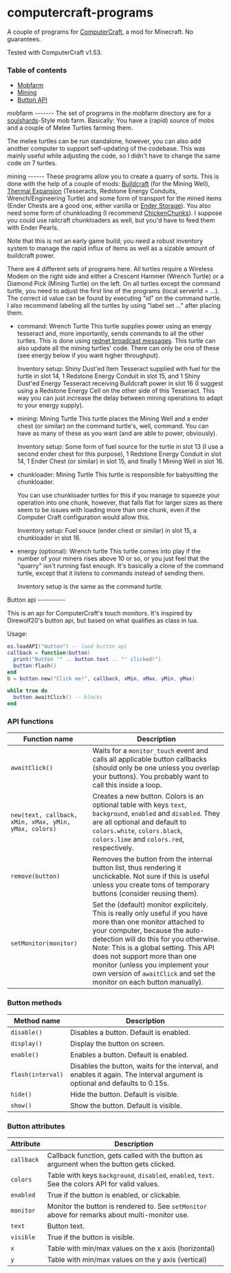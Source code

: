 computercraft-programs
======================

A couple of programs for <a href="http://www.computercraft.info/">ComputerCraft</a>, a mod for Minecraft. No guarantees.

Tested with ComputerCraft v1.53.

### Table of contents
* [Mobfarm](#mobfarm) 
* [Mining](#mining) 
* [Button API](#button) 

<a name="mobfarm"/>
mobfarm
-------
The set of programs in the mobfarm directory are for a <a href="http://www.minecraftforum.net/topic/1475847-152">soulshards</a>-Style mob farm. Basically: You have a (rapid) source of mobs and a couple of Melee Turtles farming them.

The melee turtles can be run standalone, however, you can also add another computer to support self-updating of the codebase. This was mainly useful while adjusting the code, so I didn't have to change the same code on 7 turtles.

<a name="mining"/>
mining
------
These programs allow you to create a quarry of sorts. This is done with the help of a couple of mods: <a href="http://www.mod-buildcraft.com/">Buildcraft</a> (for the Mining Well), <a href="http://thermalexpansion.wikispaces.com/">Thermal Expansion</a> (Tesseracts, Redstone Energy Conduits, Wrench/Engineering Turtle) and some form of transport for the mined items (Ender Chests are a good one, either vanilla or <a href="http://www.minecraftforum.net/topic/909223-147152">Ender Storage</a>). You also need some form of chunkloading (I recommend <a href="http://www.minecraftforum.net/topic/909223-147152">ChickenChunks</a>). I suppose you could use railcraft chunkloaders as well, but you'd have to feed them with Ender Pearls.

Note that this is not an early game build; you need a robust inventory system to manage the rapid influx of items as well as a sizable amount of buildcraft power.

There are 4 different sets of programs here. All turtles require a Wireless Modem on the right side and either a Crescent Hammer (Wrench Turtle) or a Diamond Pick (Mining Turtle) on the left.
On all turtles except the command turtle, you need to adjust the first line of the programs (local serverId = ...). The correct id value can be found by executing "id" on the command turtle.
I also recommend labeling all the turtles by using "label set ..." after placing them.

* command: Wrench Turtle
  This turtle supplies power using an energy tesseract and, more importantly, sends commands to all the other turtles. This is done using <a href="http://computercraft.info/wiki/Rednet.broadcast">rednet broadcast messages</a>. This turtle can also update all the mining turtles' code. There can only be one of these (see energy below if you want higher throughput).
  
  Inventory setup: Shiny Dust'ed Item Tesseract supplied with fuel for the turtle in slot 14, 1 Redstone Energy Conduit in slot 15, and 1 Shiny Dust'ed Energy Tesseract receiving Buildcraft power in slot 16 (I suggest using a Redstone Energy Cell on the other side of this Tesseract. This way you can just increase the delay between mining operations to adapt to your energy supply).
* mining: Mining Turtle
  This turtle places the Mining Well and a ender chest (or similar) on the command turtle's, well, command. You can have as many of these as you want (and are able to power, obviously).

  Inventory setup: Some form of fuel source for the turtle in slot 13 (I use a second ender chest for this purpose), 1 Redstone Energy Conduit in slot 14, 1 Ender Chest (or similar) in slot 15, and finally 1 Mining Well in slot 16.
* chunkloader: Mining Turtle
  This turtle is responsible for babysitting the chunkloader. 
  
  You can use chunkloader turtles for this if you manage to squeeze your operation into one chunk, however, that falls flat for larger sizes as there seem to be issues with loading more than one chunk, even if the Computer Craft configuration would allow this.

  Inventory setup: Fuel souce (ender chest or similar) in slot 15, a chunkloader in slot 16.
* energy (optional): Wrench turtle
  This turtle comes into play if the number of your miners rises above 10 or so, or you just feel that the "quarry" isn't running fast enough. It's basically a clone of the command turtle, except that it listens to commands instead of sending them.

  Inventory setup is the same as the command turtle.

<a name="button"/>
Button api
----------

This is an api for ComputerCraft's touch monitors. It's inspired by Direwolf20's button api, but based on what qualifies as class in lua.

Usage:
```lua
os.loadAPI("button") -- load button api
callback = function(button) 
  print("Button '" .. button.text .. "' clicked!") 
  button:flash()
end
b = button.new("Click me!", callback, xMin, xMax, yMin, yMax)

while true do
  button.awaitClick() -- blocks
end
```

### API functions
Function name | Description
--------------|------------
`awaitClick()` | Waits for a `monitor_touch` event and calls all applicable button callbacks (should only be one unless you overlap your buttons). You probably want to call this inside a loop.
`new(text, callback, xMin, xMax, yMin, yMax, colors)` | Creates a new button. Colors is an optional table with keys `text`, `background`, `enabled` and `disabled`. They are all optional and default to `colors.white`, `colors.black`, `colors.lime` and `colors.red`, respectively.
`remove(button)` | Removes the button from the internal button list, thus rendering it unclickable. Not sure if this is useful unless you create tons of temporary buttons (consider reusing them).
`setMonitor(monitor)` | Set the (default) monitor explicitely. This is really only useful if you have more than one monitor attached to your computer, because the auto-detection will do this for you otherwise. Note: This is a global setting. This API does not support more than one monitor (unless you implement your own version of `awaitClick` and set the monitor on each button manually).

### Button methods
Method name | Description
------------|------------
`disable()` | Disables a button. Default is enabled.
`display()` | Display the button on screen.
`enable()` | Enables a button. Default is enabled.
`flash(interval)` | Disables the button, waits for the interval, and enables it again. The interval argument is optional and defaults to 0.15s.
`hide()` | Hide the button. Default is visible.
`show()` | Show the button. Default is visible.

### Button attributes
Attribute | Description
----------|------------
`callback` | Callback function, gets called with the button as argument when the button gets clicked.
`colors` | Table with keys `background`, `disabled`, `enabled`, `text`. See the colors API for valid values.
`enabled` | True if the button is enabled, or clickable.
`monitor` | Monitor the button is rendered to. See `setMonitor` above for remarks about multi-monitor use.
`text` | Button text.
`visible` | True if the button is visible.
`x` | Table with min/max values on the x axis (horizontal)
`y` | Table with min/max values on the y axis (vertical)


